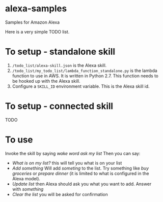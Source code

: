 # alexa-samples
Samples for Amazon Alexa

Here is a very simple TODO list.
# To setup - standalone skill
1. `/todo_list/alexa-skill.json` is the Alexa skill.
1. `/todo_list/my_todo_list/lambda_function_standalone.py` is the lambda function to use in AWS. It is written in Python 2.7. This function needs to be hooked up with the Alexa skill.
1. Configure a `SKILL_ID` environment variable. This is the Alexa skill id.

# To setup - connected skill
TODO

# To use
Invoke the skill by saying *_wake word_ ask my list*
Then you can say:
 - *What is on my list?* this will tell you what is on your list
 - *Add _something_* Will add _someting_ to the list. Try something like _buy groceries_ or _prepare dinner_ (it is limited to what is configured in the Alexa model).
 - *Update list* then Alexa should ask you what you want to add. Answer with *_something_*
 - *Clear the list* you will be asked for confirmation
